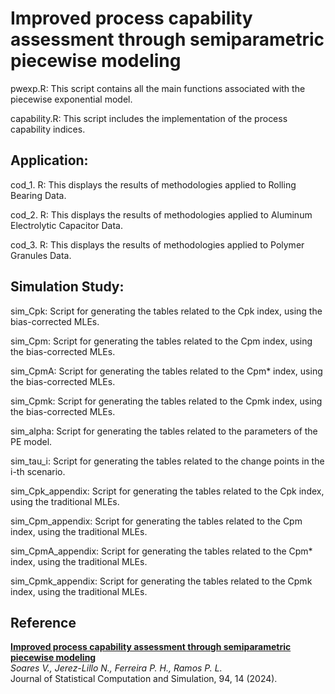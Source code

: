 # Improved process capability assessment through semiparametric piecewise modeling

pwexp.R: This script contains all the main functions associated with the piecewise exponential model.

capability.R: This script includes the implementation of the process capability indices.

## Application:

cod_1. R: This displays the results of methodologies applied to Rolling Bearing Data.

cod_2. R: This displays the results of methodologies applied to Aluminum Electrolytic Capacitor Data.

cod_3. R: This displays the results of methodologies applied to Polymer Granules Data.

## Simulation Study:

sim_Cpk: Script for generating the tables related to the Cpk index, using the bias-corrected MLEs.

sim_Cpm: Script for generating the tables related to the Cpm index, using the bias-corrected MLEs.

sim_CpmA: Script for generating the tables related to the Cpm* index, using the bias-corrected MLEs.

sim_Cpmk: Script for generating the tables related to the Cpmk index, using the bias-corrected MLEs.

sim_alpha: Script for generating the tables related to the parameters of the PE model.

sim_tau_i: Script for generating the tables related to the change points in the i-th scenario.

sim_Cpk_appendix: Script for generating the tables related to the Cpk index, using the traditional MLEs.

sim_Cpm_appendix: Script for generating the tables related to the Cpm index, using the traditional MLEs.

sim_CpmA_appendix: Script for generating the tables related to the Cpm* index, using the traditional MLEs.

sim_Cpmk_appendix: Script for generating the tables related to the Cpmk index, using the traditional MLEs.

## Reference

[**Improved process capability assessment through semiparametric piecewise modeling**](https://doi.org/10.1080/00949655.2024.2366364)  
*Soares V., Jerez-Lillo N., Ferreira P. H., Ramos P. L.*  
Journal of Statistical Computation and Simulation, 94, 14 (2024).
